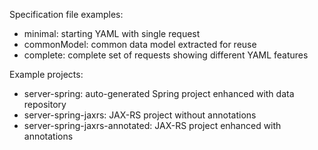 Specification file examples:
* minimal: starting YAML with single request
* commonModel: common data model extracted for reuse
* complete: complete set of requests showing different YAML features

Example projects:
* server-spring: auto-generated Spring project enhanced with data repository
* server-spring-jaxrs: JAX-RS project without annotations
* server-spring-jaxrs-annotated: JAX-RS project enhanced with annotations